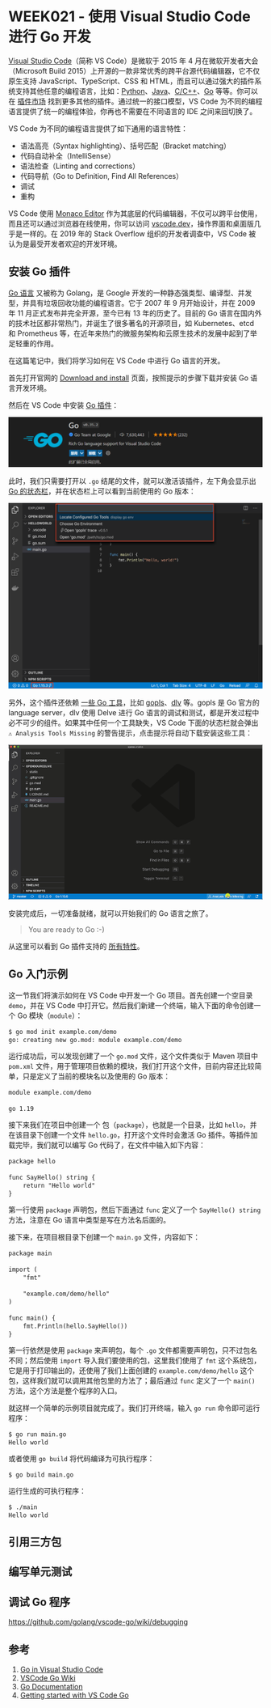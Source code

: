 # WEEK021 - 使用 Visual Studio Code 进行 Go 开发

[Visual Studio Code](https://code.visualstudio.com/)（简称 VS Code）是微软于 2015 年 4 月在微软开发者大会（Microsoft Build 2015）上开源的一款非常优秀的跨平台源代码编辑器，它不仅原生支持 JavaScript、TypeScript、CSS 和 HTML，而且可以通过强大的插件系统支持其他任意的编程语言，比如：[Python](https://marketplace.visualstudio.com/items?itemName=ms-python.python)、[Java](https://marketplace.visualstudio.com/items?itemName=vscjava.vscode-java-pack)、[C/C++](https://marketplace.visualstudio.com/items?itemName=ms-vscode.cpptools)、[Go](https://marketplace.visualstudio.com/items?itemName=golang.Go) 等等。你可以在 [插件市场](https://marketplace.visualstudio.com/vscode) 找到更多其他的插件。通过统一的接口模型，VS Code 为不同的编程语言提供了统一的编程体验，你再也不需要在不同语言的 IDE 之间来回切换了。

VS Code 为不同的编程语言提供了如下通用的语言特性：

* 语法高亮（Syntax highlighting）、括号匹配（Bracket matching）
* 代码自动补全（IntelliSense）
* 语法检查（Linting and corrections）
* 代码导航（Go to Definition, Find All References）
* 调试
* 重构

VS Code 使用 [Monaco Editor](https://microsoft.github.io/monaco-editor/) 作为其底层的代码编辑器，不仅可以跨平台使用，而且还可以通过浏览器在线使用，你可以访问 [vscode.dev](https://vscode.dev/)，操作界面和桌面版几乎是一样的。在 2019 年的 Stack Overflow 组织的开发者调查中，VS Code 被认为是最受开发者欢迎的开发环境。

## 安装 Go 插件

[Go 语言](https://go.dev/) 又被称为 Golang，是 Google 开发的一种静态强类型、编译型、并发型，并具有垃圾回收功能的编程语言。它于 2007 年 9 月开始设计，并在 2009 年 11 月正式发布并完全开源，至今已有 13 年的历史了。目前的 Go 语言在国内外的技术社区都非常热门，并诞生了很多著名的开源项目，如 Kubernetes、etcd 和 Prometheus 等，在近年来热门的微服务架构和云原生技术的发展中起到了举足轻重的作用。

在这篇笔记中，我们将学习如何在 VS Code 中进行 Go 语言的开发。

首先打开官网的 [Download and install](https://go.dev/doc/install) 页面，按照提示的步骤下载并安装 Go 语言开发环境。

然后在 VS Code 中安装 [Go 插件](https://marketplace.visualstudio.com/items?itemName=golang.go)：

![](./images/go-extension.png)

此时，我们只需要打开以 `.go` 结尾的文件，就可以激活该插件，左下角会显示出 [Go 的状态栏](https://github.com/golang/vscode-go/wiki/ui#using-the-go-status-bar)，并在状态栏上可以看到当前使用的 Go 版本：

![](./images/status-bar-menu.png)

另外，这个插件还依赖 [一些 Go 工具](https://github.com/golang/vscode-go/wiki/tools)，比如 [gopls](https://golang.org/s/gopls)、[dlv](https://github.com/go-delve/delve) 等。gopls 是 Go 官方的 language server，dlv 使用 Delve 进行 Go 语言的调试和测试，都是开发过程中必不可少的组件。如果其中任何一个工具缺失，VS Code 下面的状态栏就会弹出 `⚠️ Analysis Tools Missing` 的警告提示，点击提示将自动下载安装这些工具：

![](./images/install-tools.gif)

安装完成后，一切准备就绪，就可以开始我们的 Go 语言之旅了。

> You are ready to Go :-)

从这里可以看到 Go 插件支持的 [所有特性](https://github.com/golang/vscode-go/wiki/features)。

## Go 入门示例

这一节我们将演示如何在 VS Code 中开发一个 Go 项目。首先创建一个空目录 `demo`，并在 VS Code 中打开它。然后我们新建一个终端，输入下面的命令创建一个 Go 模块（`module`）：

```
$ go mod init example.com/demo
go: creating new go.mod: module example.com/demo
```

运行成功后，可以发现创建了一个 `go.mod` 文件，这个文件类似于 Maven 项目中 `pom.xml` 文件，用于管理项目依赖的模块，我们打开这个文件，目前内容还比较简单，只是定义了当前的模块名以及使用的 Go 版本：

```
module example.com/demo

go 1.19
```

接下来我们在项目中创建一个 包（`package`），也就是一个目录，比如 `hello`，并在该目录下创建一个文件 `hello.go`，打开这个文件时会激活 Go 插件。等插件加载完毕，我们就可以编写 Go 代码了，在文件中输入如下内容：

```
package hello

func SayHello() string {
	return "Hello world"
}
```

第一行使用 `package` 声明包，然后下面通过 `func` 定义了一个 `SayHello() string` 方法，注意在 Go 语言中类型是写在方法名后面的。

接下来，在项目根目录下创建一个 `main.go` 文件，内容如下：

```
package main

import (
	"fmt"

	"example.com/demo/hello"
)

func main() {
	fmt.Println(hello.SayHello())
}
```

第一行依然是使用 `package` 来声明包，每个 `.go` 文件都需要声明包，只不过包名不同；然后使用 `import` 导入我们要使用的包，这里我们使用了 `fmt` 这个系统包，它是用于打印输出的，还使用了我们上面创建的 `example.com/demo/hello` 这个包，这样我们就可以调用其他包里的方法了；最后通过 `func` 定义了一个 `main()` 方法，这个方法是整个程序的入口。

就这样一个简单的示例项目就完成了。我们打开终端，输入 `go run` 命令即可运行程序：

```
$ go run main.go
Hello world
```

或者使用 `go build` 将代码编译为可执行程序：

```
$ go build main.go
```

运行生成的可执行程序：

```
$ ./main
Hello world
```

## 引用三方包

## 编写单元测试

## 调试 Go 程序

https://github.com/golang/vscode-go/wiki/debugging

## 参考

1. [Go in Visual Studio Code](https://code.visualstudio.com/docs/languages/go)
1. [VSCode Go Wiki](https://github.com/golang/vscode-go/wiki)
1. [Go Documentation](https://go.dev/doc/)
1. [Getting started with VS Code Go](https://www.youtube.com/watch?v=1MXIGYrMk80)
